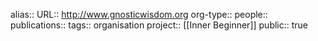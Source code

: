 alias::
URL:: http://www.gnosticwisdom.org
org-type::
people::
publications:: 
tags:: organisation
project:: [[Inner Beginner]] 
public:: true